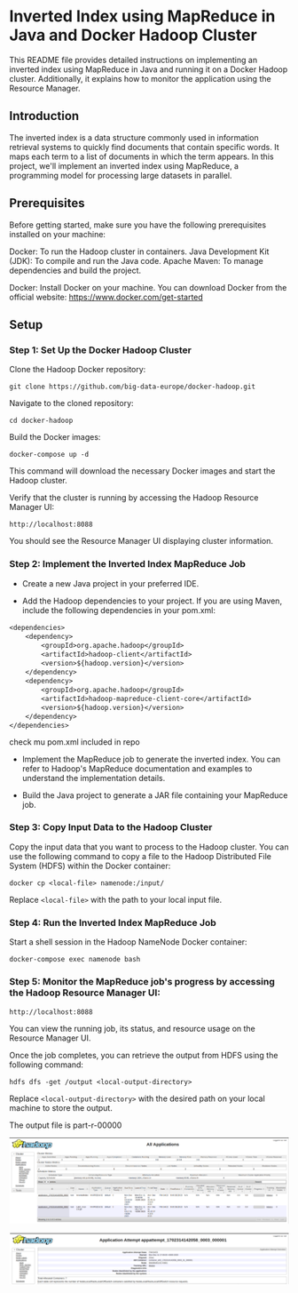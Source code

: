 # Inverted Index using MapReduce in Java and Docker Hadoop Cluster
This README file provides detailed instructions on implementing an inverted index using MapReduce in Java and running it on a Docker Hadoop cluster. Additionally, it explains how to monitor the application using the Resource Manager.

## Introduction
The inverted index is a data structure commonly used in information retrieval systems to quickly find documents that contain specific words. It maps each term to a list of documents in which the term appears. In this project, we'll implement an inverted index using MapReduce, a programming model for processing large datasets in parallel.

## Prerequisites
Before getting started, make sure you have the following prerequisites installed on your machine:

Docker: To run the Hadoop cluster in containers.
Java Development Kit (JDK): To compile and run the Java code.
Apache Maven: To manage dependencies and build the project.


Docker: Install Docker on your machine. You can download Docker from the official website: https://www.docker.com/get-started

## Setup
### Step 1: Set Up the Docker Hadoop Cluster
Clone the Hadoop Docker repository:
```
git clone https://github.com/big-data-europe/docker-hadoop.git
```

Navigate to the cloned repository:
```
cd docker-hadoop
```

Build the Docker images:
```
docker-compose up -d
```

This command will download the necessary Docker images and start the Hadoop cluster.

Verify that the cluster is running by accessing the Hadoop Resource Manager UI:
```
http://localhost:8088
```

You should see the Resource Manager UI displaying cluster information.

### Step 2: Implement the Inverted Index MapReduce Job
- Create a new Java project in your preferred IDE.

- Add the Hadoop dependencies to your project. If you are using Maven, include the following dependencies in your pom.xml:

```
<dependencies>
    <dependency>
        <groupId>org.apache.hadoop</groupId>
        <artifactId>hadoop-client</artifactId>
        <version>${hadoop.version}</version>
    </dependency>
    <dependency>
        <groupId>org.apache.hadoop</groupId>
        <artifactId>hadoop-mapreduce-client-core</artifactId>
        <version>${hadoop.version}</version>
    </dependency>
</dependencies>
```
check mu pom.xml included in repo

- Implement the MapReduce job to generate the inverted index. You can refer to Hadoop's MapReduce documentation and examples to understand the implementation details.

- Build the Java project to generate a JAR file containing your MapReduce job.

### Step 3: Copy Input Data to the Hadoop Cluster
Copy the input data that you want to process to the Hadoop cluster. You can use the following command to copy a file to the Hadoop Distributed File System (HDFS) within the Docker container:
```
docker cp <local-file> namenode:/input/
```

Replace `<local-file>` with the path to your local input file.

### Step 4: Run the Inverted Index MapReduce Job
Start a shell session in the Hadoop NameNode Docker container:
```
docker-compose exec namenode bash
```


### Step 5: Monitor the MapReduce job's progress by accessing the Hadoop Resource Manager UI:
```
http://localhost:8088
```

You can view the running job, its status, and resource usage on the Resource Manager UI.

Once the job completes, you can retrieve the output from HDFS using the following command:
```
hdfs dfs -get /output <local-output-directory>
```
Replace `<local-output-directory>` with the desired path on your local machine to store the output.

The output file is part-r-00000

![alt text](image.png)

![alt text](image-1.png)
